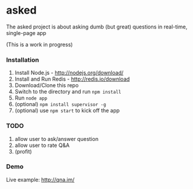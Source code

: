 asked
=====

The asked project is about asking dumb (but great) questions in real-time, single-page app

(This is a work in progress)

### Installation

1. Install Node.js - http://nodejs.org/download/
2. Install and Run Redis - http://redis.io/download
3. Download/Clone this repo
4. Switch to the directory and run ```npm install```
5. Run ```node app```
6. (optional) ```npm install supervisor -g```
7. (optional) use ```npm start``` to kick off the app

### TODO

1. allow user to ask/answer question
2. allow user to rate Q&A
3. (profit)

### Demo

Live example: http://qna.im/


